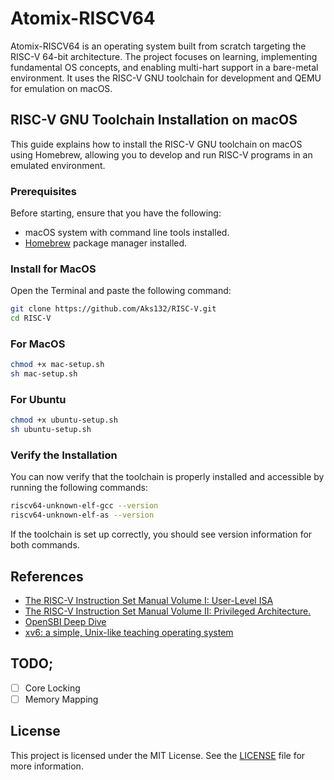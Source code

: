 # Atomix-RISCV64

Atomix-RISCV64 is an operating system built from scratch targeting the RISC-V 64-bit architecture. The project focuses on learning, implementing fundamental OS concepts, and enabling multi-hart support in a bare-metal environment. It uses the RISC-V GNU toolchain for development and QEMU for emulation on macOS.

## RISC-V GNU Toolchain Installation on macOS

This guide explains how to install the RISC-V GNU toolchain on macOS using Homebrew, allowing you to develop and run RISC-V programs in an emulated environment.

### Prerequisites

Before starting, ensure that you have the following:

- macOS system with command line tools installed.
- [Homebrew](https://brew.sh) package manager installed.

### Install for MacOS
Open the Terminal and paste the following command:

```bash
git clone https://github.com/Aks132/RISC-V.git
cd RISC-V
```
### For MacOS 
```bash
chmod +x mac-setup.sh
sh mac-setup.sh
```
### For Ubuntu
```bash
chmod +x ubuntu-setup.sh
sh ubuntu-setup.sh
```

### Verify the Installation

You can now verify that the toolchain is properly installed and accessible by running the following commands:

```bash
riscv64-unknown-elf-gcc --version
riscv64-unknown-elf-as --version
```

If the toolchain is set up correctly, you should see version information for both commands.

## References
- [The RISC-V Instruction Set Manual Volume I: User-Level ISA ](https://riscv.org/wp-content/uploads/2017/05/riscv-spec-v2.2.pdf)
- [The RISC-V Instruction Set Manual Volume II: Privileged Architecture. ](https://riscv.org/wp-content/uploads/2017/05/riscv-privileged-v1.10.pdf)
- [OpenSBI Deep Dive](https://riscv.org/wp-content/uploads/2019/06/13.30-RISCV_OpenSBI_Deep_Dive_v5.pdf)
- [xv6: a simple, Unix-like teaching operating system](https://pdos.csail.mit.edu/6.828/2022/xv6/book-riscv-rev3.pdf)


## TODO;
- [ ] Core Locking
- [ ] Memory Mapping

## License
This project is licensed under the MIT License. See the [LICENSE](LICENSE) file for more information.